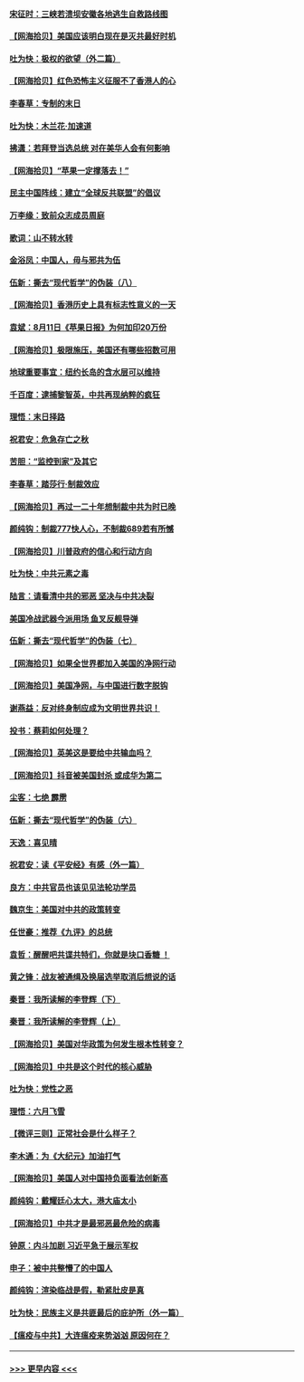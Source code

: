 #### [宋征时：三峡若溃坝安徽各地逃生自救路线图](../pages/nsc993/n12332450.md?t=08160502) 
#### [【网海拾贝】美国应该明白现在是灭共最好时机](../pages/nsc993/n12332313.md?t=08160502) 
#### [吐为快：极权的欲望（外二篇）](../pages/nsc993/n12332089.md?t=08160502) 
#### [【网海拾贝】红色恐怖主义征服不了香港人的心](../pages/nsc993/n12329296.md?t=08160502) 
#### [李春草：专制的末日](../pages/nsc993/n12329079.md?t=08160502) 
#### [吐为快：木兰花‧加速道](../pages/nsc993/n12327366.md?t=08160502) 
#### [拂潇：若拜登当选总统 对在美华人会有何影响](../pages/nsc993/n12295996.md?t=08160502) 
#### [【网海拾贝】“苹果一定撑落去！”](../pages/nsc993/n12326784.md?t=08160502) 
#### [民主中国阵线：建立“全球反共联盟”的倡议](../pages/nsc993/n12324177.md?t=08160502) 
#### [万李缘：致前众志成员周庭](../pages/nsc993/n12324635.md?t=08160502) 
#### [歌词：山不转水转](../pages/nsc993/n12324599.md?t=08160502) 
#### [金浴凤：中国人，毋与邪共为伍](../pages/nsc993/n12324257.md?t=08160502) 
#### [伍新：撕去“现代哲学”的伪装（八）](../pages/nsc993/n12324188.md?t=08160502) 
#### [【网海拾贝】香港历史上具有标志性意义的一天](../pages/nsc993/n12324021.md?t=08160502) 
#### [袁斌：8月11日《苹果日报》为何加印20万份](../pages/nsc993/n12323955.md?t=08160502) 
#### [【网海拾贝】极限施压，美国还有哪些招数可用](../pages/nsc993/n12322512.md?t=08160502) 
#### [地球重要事宜：纽约长岛的含水层可以维持](../pages/nsc993/n12321844.md?t=08160502) 
#### [千百度：逮捕黎智英，中共再现纳粹的疯狂](../pages/nsc993/n12321777.md?t=08160502) 
#### [理悟：末日择路](../pages/nsc993/n12320812.md?t=08160502) 
#### [祝君安：危急存亡之秋](../pages/nsc993/n12320795.md?t=08160502) 
#### [苦胆：“监控到家”及其它](../pages/nsc993/n12320751.md?t=08160502) 
#### [李春草：踏莎行·制裁效应](../pages/nsc993/n12318290.md?t=08160502) 
#### [【网海拾贝】再过一二十年想制裁中共为时已晚](../pages/nsc993/n12318195.md?t=08160502) 
#### [颜纯钩：制裁777快人心，不制裁689若有所憾](../pages/nsc993/n12316912.md?t=08160502) 
#### [【网海拾贝】川普政府的信心和行动方向](../pages/nsc993/n12316673.md?t=08160502) 
#### [吐为快：中共元素之毒](../pages/nsc993/n12316547.md?t=08160502) 
#### [陆言：请看清中共的邪恶 坚决与中共决裂](../pages/nsc993/n12315784.md?t=08160502) 
#### [美国冷战武器今派用场 鱼叉反舰导弹](../pages/nsc993/n12316258.md?t=08160502) 
#### [伍新：撕去“现代哲学”的伪装（七）](../pages/nsc993/n12315846.md?t=08160502) 
#### [【网海拾贝】如果全世界都加入美国的净网行动](../pages/nsc993/n12315588.md?t=08160502) 
#### [【网海拾贝】美国净网，与中国进行数字脱钩](../pages/nsc993/n12312813.md?t=08160502) 
#### [谢燕益：反对终身制应成为文明世界共识！](../pages/nsc993/n12310465.md?t=08160502) 
#### [投书：蔡莉如何处理？](../pages/nsc993/n12310224.md?t=08160502) 
#### [【网海拾贝】英美这是要给中共输血吗？](../pages/nsc993/n12307646.md?t=08160502) 
#### [【网海拾贝】抖音被美国封杀 或成华为第二](../pages/nsc993/n12305277.md?t=08160502) 
#### [尘客：七绝 霹雳](../pages/nsc993/n12304053.md?t=08160502) 
#### [伍新：撕去“现代哲学”的伪装（六）](../pages/nsc993/n12303243.md?t=08160502) 
#### [天逸：喜见晴](../pages/nsc993/n12303226.md?t=08160502) 
#### [祝君安：读《平安经》有感（外一篇）](../pages/nsc993/n12303170.md?t=08160502) 
#### [良方：中共官员也该见见法轮功学员](../pages/nsc993/n12302985.md?t=08160502) 
#### [魏京生：美国对中共的政策转变](../pages/nsc993/n12302929.md?t=08160502) 
#### [任世豪：推荐《九评》的总统](../pages/nsc993/n12302838.md?t=08160502) 
#### [袁哲：醒醒吧共谍共特们，你就是块口香糖 ！](../pages/nsc993/n12302678.md?t=08160502) 
#### [黄之锋：战友被通缉及换届选举取消后想说的话](../pages/nsc993/n12302681.md?t=08160502) 
#### [秦晋：我所读解的李登辉（下）](../pages/nsc993/n12302171.md?t=08160502) 
#### [秦晋：我所读解的李登辉（上）](../pages/nsc993/n12301979.md?t=08160502) 
#### [【网海拾贝】美国对华政策为何发生根本性转变？](../pages/nsc993/n12302091.md?t=08160502) 
#### [【网海拾贝】中共是这个时代的核心威胁](../pages/nsc993/n12300541.md?t=08160502) 
#### [吐为快：党性之恶](../pages/nsc993/n12300263.md?t=08160502) 
#### [理悟：六月飞雪](../pages/nsc993/n12300243.md?t=08160502) 
#### [【微评三则】正常社会是什么样子？](../pages/nsc993/n12300228.md?t=08160502) 
#### [李木通：为《大纪元》加油打气](../pages/nsc993/n12280363.md?t=08160502) 
#### [【网海拾贝】美国人对中国持负面看法创新高](../pages/nsc993/n12298720.md?t=08160502) 
#### [颜纯钩：戴耀廷心太大，港大庙太小](../pages/nsc993/n12297682.md?t=08160502) 
#### [【网海拾贝】中共才是最邪恶最危险的病毒](../pages/nsc993/n12296470.md?t=08160502) 
#### [钟原：内斗加剧 习近平急于展示军权](../pages/nsc993/n12292544.md?t=08160502) 
#### [申子：被中共整懵了的中国人](../pages/nsc993/n12291389.md?t=08160502) 
#### [颜纯钩：渲染临战是假，勒紧肚皮是真](../pages/nsc993/n12290945.md?t=08160502) 
#### [吐为快：民族主义是共匪最后的庇护所（外一篇）](../pages/nsc993/n12290887.md?t=08160502) 
#### [【瘟疫与中共】大连瘟疫来势汹汹 原因何在？](../pages/nsc993/n12287474.md?t=08160502) 

----
#### [ >>> 更早内容 <<< ](../indexes/nsc993-earlier.md)
